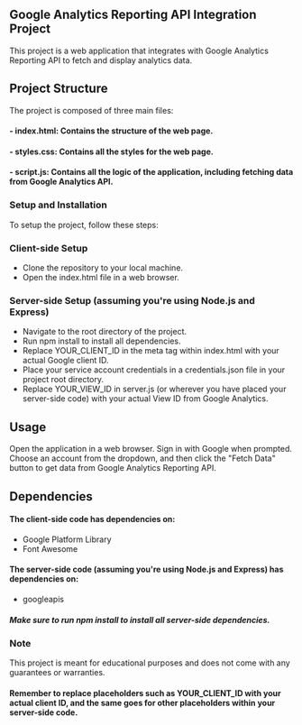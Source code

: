 ## Google Analytics Reporting API Integration Project
This project is a web application that integrates with Google Analytics Reporting API to fetch and display analytics data.

## Project Structure
The project is composed of three main files:

####  - index.html: Contains the structure of the web page.
####  - styles.css: Contains all the styles for the web page.
####  - script.js: Contains all the logic of the application, including fetching data from Google Analytics API.

### Setup and Installation

To setup the project, follow these steps:

### Client-side Setup
- Clone the repository to your local machine.
- Open the index.html file in a web browser.

### Server-side Setup (assuming you're using Node.js and Express)
- Navigate to the root directory of the project.
- Run npm install to install all dependencies.
- Replace YOUR_CLIENT_ID in the meta tag within index.html with your actual Google client ID.
- Place your service account credentials in a credentials.json file in your project root directory.
- Replace YOUR_VIEW_ID in server.js (or wherever you have placed your server-side code) with your actual View ID from Google Analytics.

## Usage
Open the application in a web browser. Sign in with Google when prompted. Choose an account from the dropdown, and then click the "Fetch Data" button to get data from Google Analytics Reporting API.

## Dependencies
#### The client-side code has dependencies on:

- Google Platform Library
- Font Awesome

#### The server-side code (assuming you're using Node.js and Express) has dependencies on:

- googleapis

##### Make sure to run npm install to install all server-side dependencies.

### Note
This project is meant for educational purposes and does not come with any guarantees or warranties.

#### Remember to replace placeholders such as YOUR_CLIENT_ID with your actual client ID, and the same goes for other placeholders within your server-side code.
